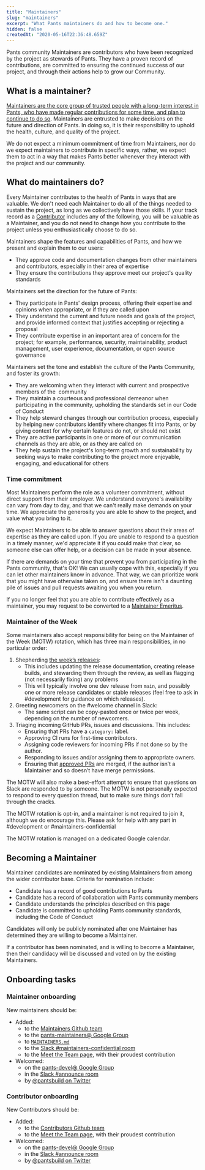 ```yaml
---
title: "Maintainers"
slug: "maintainers"
excerpt: "What Pants maintainers do and how to become one."
hidden: false
createdAt: "2020-05-16T22:36:48.659Z"
---
```

Pants community Maintainers are contributors who have been recognized by the project as stewards of Pants. They have a proven record of contributions, are committed to ensuring the continued success of our project, and through their actions help to grow our Community.

What is a maintainer?
---------------------

[Maintainers are the core group of trusted people with a long-term interest in Pants, who have made regular contributions for some time, and plan to continue to do so](doc:the-pants-community#maintainers). Maintainers are entrusted to make decisions on the future and direction of Pants. In doing so, it is their responsibility to uphold the health, culture, and quality of the project.

We do not expect a minimum commitment of time from Maintainers, nor do we expect maintainers to contribute in specific ways, rather, we expect them to act in a way that makes Pants better whenever they interact with the project and our community.

What do maintainers do?
-----------------------

Every Maintainer contributes to the health of Pants in ways that are valuable. We don't need each Maintainer to do all of the things needed to sustain the project, as long as we collectively have those skills. If your track record as a [Contributor](doc:the-pants-community#contributors) includes any of the following, you will be valuable as a Maintainer, and you do not need to change how you contribute to the project unless you enthusiastically choose to do so.

Maintainers shape the features and capabilities of Pants, and how we present and explain them to our users:

-   They approve code and documentation changes from other maintainers and contributors, especially in their area of expertise
-   They ensure the contributions they approve meet our project's quality standards

Maintainers set the direction for the future of Pants:

-   They participate in Pants' design process, offering their expertise and opinions when appropriate, or if they are called upon
-   They understand the current and future needs and goals of the project, and provide informed context that justifies accepting or rejecting a proposal
-   They contribute expertise in an important area of concern for the project; for example, performance, security, maintainability, product management, user experience, documentation, or open source governance

Maintainers set the tone and establish the culture of the Pants Community, and foster its growth:

-   They are welcoming when they interact with current and prospective members of the  community
-   They maintain a courteous and professional demeanor when participating in the community, upholding the standards set in our Code of Conduct
-   They help steward changes through our contribution process, especially by helping new contributors identify where changes fit into Pants, or by giving context for why certain features do not, or should not exist
-   They are active participants in one or more of our communication channels as they are able, or as they are called on
-   They help sustain the project's long-term growth and sustainability by seeking ways to make contributing to the project more enjoyable, engaging, and educational for others


### Time commitment

Most Maintainers perform the role as a volunteer commitment, without direct support from their employer. We understand everyone's availability can vary from day to day, and that we can't really make demands on your time. We appreciate the generosity you are able to show to the project, and value what you bring to it.

We expect Maintainers to be able to answer questions about their areas of expertise as they are called upon. If you are unable to respond to a question in a timely manner, we'd appreciate it if you could make that clear, so someone else can offer help, or a decision can be made in your absence.

If there are demands on your time that prevent you from participating in the Pants community, that's OK! We can usually cope with this, especially if you can let other maintainers know in advance. That way, we can prioritize work that you might have otherwise taken on, and ensure there isn't a daunting pile of issues and pull requests awaiting you when you return.

If you no longer feel that you are able to contribute effectively as a maintainer, you may request to be converted to a [Maintainer Emeritus](doc:the-pants-community#former-team-members).


### Maintainer of the Week

Some maintainers also accept responsibility for being on the Maintainer of the Week (MOTW) rotation, which has three main responsibilities, in no particular order:

1. Shepherding [the week’s releases](doc:release-process):
   - This includes updating the release documentation, creating release builds, and stewarding them through the review, as well as flagging (not necessarily fixing) any problems
   - This will typically involve one dev release from `main`, and possibly one or more release candidates or stable releases (feel free to ask in #development for guidance on which releases).
2. Greeting newcomers on the #welcome channel in Slack:
   - The same script can be copy-pasted once or twice per week, depending on the number of newcomers.
3. Triaging incoming GitHub PRs, issues and discussions. This includes:
   - Ensuring that PRs have a `category:` label.
   - Approving CI runs for first-time contributors.
   - Assigning code reviewers for incoming PRs if not done so by the author.
   - Responding to issues and/or assigning them to appropriate owners.
   - Ensuring that [approved PRs](https://github.com/pantsbuild/pants/pulls?q=is%3Apr+is%3Aopen+review%3Aapproved) are merged, if the author isn’t a Maintainer and so doesn’t have merge permissions.

The MOTW will also make a best-effort attempt to ensure that questions on Slack are responded to by someone. The MOTW is not personally expected to respond to every question thread, but to make sure things don’t fall through the cracks.

The MOTW rotation is opt-in, and a maintainer is not required to join it, although we do encourage this. Please ask for help with any part in #development or #maintainers-confidential

The MOTW rotation is managed on a dedicated Google calendar.


Becoming a Maintainer
---------------------

Maintainer candidates are nominated by existing Maintainers from among the wider contributor base. Criteria for nomination include:

-   Candidate has a record of good contributions to Pants
-   Candidate has a record of collaboration with Pants community members
-   Candidate understands the principles described on this page
-   Candidate is committed to upholding Pants community standards, including the Code of Conduct

Candidates will only be publicly nominated after one Maintainer has determined they are willing to become a Maintainer.

If a contributor has been nominated, and is willing to become a Maintainer, then their candidacy will be discussed and voted on by the existing Maintainers.



Onboarding tasks
----------------

### Maintainer onboarding

New maintainers should be:

- Added:
  - to the [Maintainers Github team](https://github.com/orgs/pantsbuild/teams/maintainers)
  - to the [pants-maintainers@ Google Group](https://groups.google.com/g/pants-maintainers)
  - to [`MAINTAINERS.md`](https://github.com/pantsbuild/pants/blob/main/MAINTAINERS.md)
  - to the [Slack #maintainers-confidential room](doc:getting-help#slack)
  - to the [Meet the Team page](doc:team), with their proudest contribution
- Welcomed:
  - on the [pants-devel@ Google Group](https://groups.google.com/g/pants-devel)
  - in the [Slack #announce room](doc:getting-help#slack)
  - by [@pantsbuild on Twitter](https://twitter.com/pantsbuild)


### Contributor onboarding

New Contributors should be:

- Added:
  - to the [Contributors Github team](https://github.com/orgs/pantsbuild/teams/contributors)
  - to the [Meet the Team page](doc:team), with their proudest contribution
- Welcomed:
  - on the [pants-devel@ Google Group](https://groups.google.com/g/pants-devel)
  - in the [Slack #announce room](doc:getting-help#slack)
  - by [@pantsbuild on Twitter](https://twitter.com/pantsbuild)
